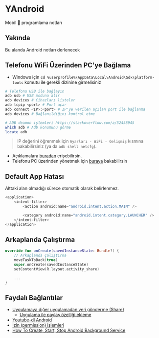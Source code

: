 # YAndroid
 
Mobil 📱 programlama notları

## Yakında

Bu alanda Android notları derlenecek

## Telefonu WiFi Üzerinden PC'ye Bağlama

- Windows için `cd %userprofile%\AppData\Local\Android\Sdk\platform-tools` komutu ile gerekli dizinine girmelisiniz

```sh
# Telefonu USB ile bağlayın
adb usb # USB moduna alır
adb devices # Cihazları listeler
adb tcpip <port> # Port açar
adb connect <IP>:<port> # IP'ye verilen açılan port ile bağlanma
adb devices # Bağlanıldığını kontrol etme

# ADB deamon işlemleri https://stackoverflow.com/a/52458945
which adb # Adb konumunu görme
locate adb
```

> IP değerini öğrenmek için `Ayarları - WiFi - Gelişmiş` kısmına bakabilirsiniz (ya da `adb shell netcfg`).

- Açıklamalara [buradan](http://codetheory.in/android-debug-bridge-adb-wireless-debugging-over-wi-fi/) erişebilirsin.
- Telefonu PC üzerinden yönetmek için [buraya](https://android.gadgethacks.com/how-to/fully-control-your-android-device-from-any-computer-0164097/) bakabilirsin

## Default App Hatası

Alttaki alan olmadığı sürece otomatik olarak belirlenmez.

```kt
<application>
    <intent-filter>
        <action android:name="android.intent.action.MAIN" />

        <category android:name="android.intent.category.LAUNCHER" />
    </intent-filter>
</application>
```

## Arkaplanda Çalıştırma

```kt
override fun onCreate(savedInstanceState: Bundle?) {
    // Arkaplanda çalıştırma
    moveTaskToBack(true)
    super.onCreate(savedInstanceState)
    setContentView(R.layout.activity_share)

    ...
}
```

## Faydalı Bağlantılar

- [Uygulamaya diğer uygulamadan veri gönderme (Share)](https://developer.android.com/training/basics/intents/filters)
  - [Uygulama ile paylaş özelliği ekleme](https://blog.blundellapps.co.uk/add-your-app-to-the-android-menu/)
- [Youtube-dl Android](https://github.com/yausername/youtubedl-android)
- [İzin (permission) işlemleri](https://developer.android.com/training/permissions/requesting#kotlin)
- [How To Create, Start, Stop Android Background Service](https://www.dev2qa.com/how-to-create-start-stop-android-background-service/s)
